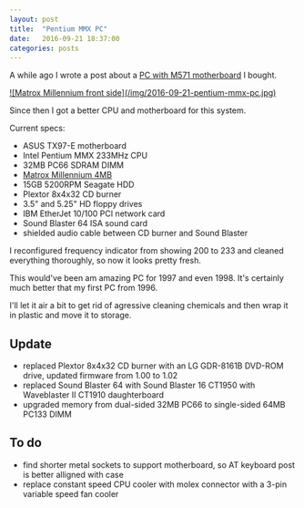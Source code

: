 ```yaml
---
layout: post
title:  "Pentium MMX PC"
date:   2016-09-21 18:37:00
categories: posts
---
```


A while ago I wrote a post about a [PC with M571 motherboard](/posts/2016/05/13/m571-retro-pc/) I bought.

<a href="/img/2016-09-21-pentium-mmx-pc-full.jpg">
![Matrox Millennium front side](/img/2016-09-21-pentium-mmx-pc.jpg)
</a>

Since then I got a better CPU and motherboard for this system.

Current specs:

* ASUS TX97-E motherboard
* Intel Pentium MMX 233MHz CPU
* 32MB PC66 SDRAM DIMM
* [Matrox Millennium 4MB](/posts/2016/07/01/matrox-millennium/)
* 15GB 5200RPM Seagate HDD
* Plextor 8x4x32 CD burner
* 3.5" and 5.25" HD floppy drives
* IBM EtherJet 10/100 PCI network card
* Sound Blaster 64 ISA sound card
* shielded audio cable between CD burner and Sound Blaster

I reconfigured frequency indicator from showing 200 to 233 and
cleaned everything thoroughly, so now it looks pretty fresh.

This would've been am amazing PC for 1997 and even 1998.
It's certainly much better that my first PC from 1996.

I'll let it air a bit to get rid of agressive cleaning chemicals
and then wrap it in plastic and move it to storage.

Update
------

* replaced Plextor 8x4x32 CD burner with an LG GDR-8161B DVD-ROM drive, updated firmware from 1.00 to 1.02
* replaced Sound Blaster 64 with Sound Blaster 16 CT1950 with Waveblaster II CT1910 daughterboard
* upgraded memory from dual-sided 32MB PC66 to single-sided 64MB PC133 DIMM

To do
-----

* find shorter metal sockets to support motherboard, so AT keyboard post is better alligned with case
* replace constant speed CPU cooler with molex connector with a 3-pin variable speed fan cooler
